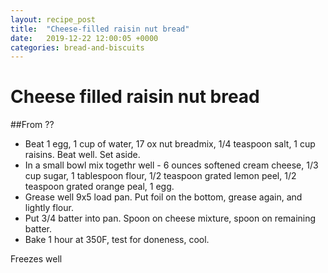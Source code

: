 ```yaml
---
layout: recipe_post
title:  "Cheese-filled raisin nut bread"
date:   2019-12-22 12:00:05 +0000
categories: bread-and-biscuits
---
```


# Cheese filled raisin nut bread
##From ??
* Beat 1 egg, 1 cup of water, 17 ox nut breadmix, 1/4 teaspoon salt, 1 cup raisins. Beat well. Set aside.
* In a small bowl mix togethr well - 6 ounces softened cream cheese, 1/3 cup sugar, 1 tablespoon flour, 1/2 teaspoon grated lemon peel, 1/2 teaspoon grated orange peal, 1 egg.
* Grease well 9x5 load pan. Put foil on the bottom, grease again, and lightly flour.
* Put 3/4 batter into pan. Spoon on cheese mixture, spoon on remaining batter.
* Bake 1 hour at 350F, test for doneness, cool.

Freezes well

